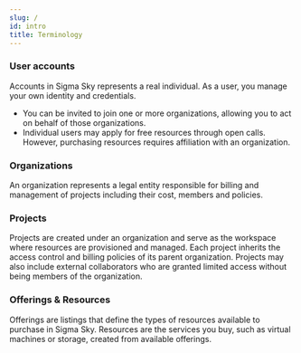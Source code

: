 ```yaml
---
slug: /
id: intro
title: Terminology
---
```


### User accounts 
Accounts in Sigma Sky represents a real individual. As a user, you manage your own identity and credentials.  
- You can be invited to join one or more organizations, allowing you to act on behalf of those organizations. 
- Individual users may apply for free resources through open calls. However, purchasing resources requires affiliation with an organization. 

### Organizations
An organization represents a legal entity responsible for billing and management of projects including their cost, members and policies. 

### Projects
Projects are created under an organization and serve as the workspace where resources are provisioned and managed. Each project inherits the access control and billing policies of its parent organization. Projects may also include external collaborators who are granted limited access without being  members of the organization.

### Offerings & Resources
Offerings are listings that define the types of resources available to purchase in Sigma Sky. 
Resources are the services you buy, such as virtual machines or storage, created from available offerings.

